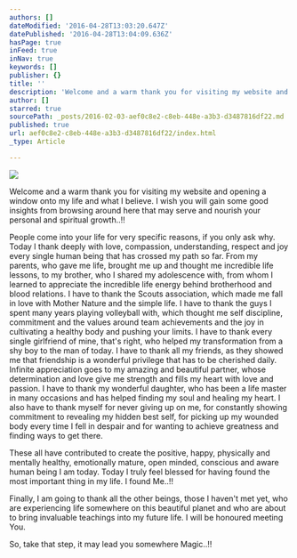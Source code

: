 ```yaml
---
authors: []
dateModified: '2016-04-28T13:03:20.647Z'
datePublished: '2016-04-28T13:04:09.636Z'
hasPage: true
inFeed: true
inNav: true
keywords: []
publisher: {}
title: ''
description: 'Welcome and a warm thank you for visiting my website and opening a window onto my life and what I believe. I wish you will gain some good insights from browsing around here that may serve and nourish your personal and spiritual growth..!!'
author: []
starred: true
sourcePath: _posts/2016-02-03-aef0c8e2-c8eb-448e-a3b3-d3487816df22.md
published: true
url: aef0c8e2-c8eb-448e-a3b3-d3487816df22/index.html
_type: Article

---
```

![](https://s3-us-west-2.amazonaws.com/the-grid-img/p/666b785817338521305e26fdf65fe18b7dca702c.jpg)

Welcome and a warm thank you for visiting my website and opening a window onto my life and what I believe. I wish you will gain some good insights from browsing around here that may serve and nourish your personal and spiritual growth..!!

People come into your life for very specific reasons, if you only ask why. Today I thank deeply with love, compassion, understanding, respect and joy every single human being that has crossed my path so far. From my parents, who gave me life, brought me up and thought me incredible life lessons, to my brother, who I shared my adolescence with, from whom I learned to appreciate the incredible life energy behind brotherhood and blood relations. I have to thank the Scouts association, which made me fall in love with Mother Nature and the simple life. I have to thank the guys I spent many years playing volleyball with, which thought me self discipline, commitment and the values around team achievements and the joy in cultivating a healthy body and pushing your limits. I have to thank every single girlfriend of mine, that's right, who helped my transformation from a shy boy to the man of today. I have to thank all my friends, as they showed me that friendship is a wonderful privilege that has to be cherished daily. Infinite appreciation goes to my amazing and beautiful partner, whose determination and love give me strength and fills my heart with love and passion. I have to thank my wonderful daughter, who has been a life master in many occasions and has helped finding my soul and healing my heart. I also have to thank myself for never giving up on me, for constantly showing commitment to revealing my hidden best self, for picking up my wounded body every time I fell in despair and for wanting to achieve greatness and finding ways to get there.

These all have contributed to create the positive, happy, physically and mentally healthy, emotionally mature, open minded, conscious and aware human being I am today. Today I truly feel blessed for having found the most important thing in my life. I found Me..!!

Finally, I am going to thank all the other beings, those I haven't met yet, who are experiencing life somewhere on this beautiful planet and who are about to bring invaluable teachings into my future life. I will be honoured meeting You.

So, take that step, it may lead you somewhere Magic..!!